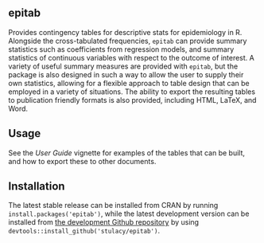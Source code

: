 ## epitab

Provides contingency tables for descriptive stats for epidemiology in R. Alongside the cross-tabulated frequencies, `epitab` can provide summary statistics such as coefficients from regression models, and summary statistics of continuous variables with respect to the outcome of interest. A variety of useful summary measures are provided with `epitab`, but the package is also designed in such a way to allow the user to supply their own statistics, allowing for a flexible approach to table design that can be employed in a variety of situations. The ability to export the resulting tables to publication friendly formats is also provided, including HTML, LaTeX, and Word.

## Usage

See the *User Guide* vignette for examples of the tables that can be built, and how to export these to other documents.

## Installation

The latest stable release can be installed from CRAN by running `install.packages('epitab')`, while the latest development version can be installed from [the development Github repository](https://github.com/stulacy/epitab) by using `devtools::install_github('stulacy/epitab')`.
